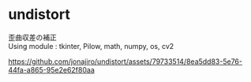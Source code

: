 # undistort
歪曲収差の補正</br>
Using module : tkinter, Pilow, math, numpy, os, cv2</br>

https://github.com/jonajiro/undistort/assets/79733514/8ea5dd83-5e76-44fa-a865-95e2e62f80aa
